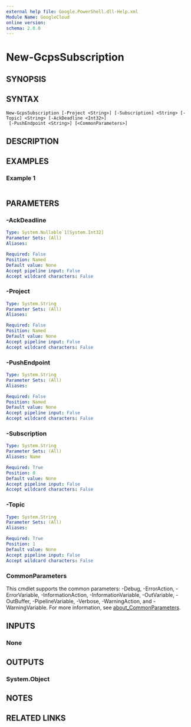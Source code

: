 ```yaml
---
external help file: Google.PowerShell.dll-Help.xml
Module Name: GoogleCloud
online version:
schema: 2.0.0
---
```


# New-GcpsSubscription

## SYNOPSIS


## SYNTAX

```
New-GcpsSubscription [-Project <String>] [-Subscription] <String> [-Topic] <String> [-AckDeadline <Int32>]
 [-PushEndpoint <String>] [<CommonParameters>]
```

## DESCRIPTION


## EXAMPLES

### Example 1
```powershell

```



## PARAMETERS

### -AckDeadline


```yaml
Type: System.Nullable`1[System.Int32]
Parameter Sets: (All)
Aliases:

Required: False
Position: Named
Default value: None
Accept pipeline input: False
Accept wildcard characters: False
```

### -Project


```yaml
Type: System.String
Parameter Sets: (All)
Aliases:

Required: False
Position: Named
Default value: None
Accept pipeline input: False
Accept wildcard characters: False
```

### -PushEndpoint


```yaml
Type: System.String
Parameter Sets: (All)
Aliases:

Required: False
Position: Named
Default value: None
Accept pipeline input: False
Accept wildcard characters: False
```

### -Subscription


```yaml
Type: System.String
Parameter Sets: (All)
Aliases: Name

Required: True
Position: 0
Default value: None
Accept pipeline input: False
Accept wildcard characters: False
```

### -Topic


```yaml
Type: System.String
Parameter Sets: (All)
Aliases:

Required: True
Position: 1
Default value: None
Accept pipeline input: False
Accept wildcard characters: False
```

### CommonParameters
This cmdlet supports the common parameters: -Debug, -ErrorAction, -ErrorVariable, -InformationAction, -InformationVariable, -OutVariable, -OutBuffer, -PipelineVariable, -Verbose, -WarningAction, and -WarningVariable. For more information, see [about_CommonParameters](http://go.microsoft.com/fwlink/?LinkID=113216).

## INPUTS

### None

## OUTPUTS

### System.Object
## NOTES

## RELATED LINKS
